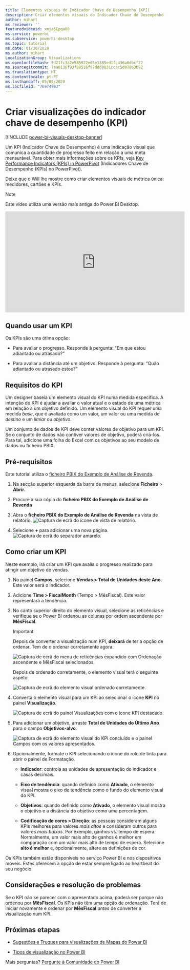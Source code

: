 ```yaml
---
title: Elementos visuais do Indicador Chave de Desempenho (KPI)
description: Criar elementos visuais do Indicador Chave de Desempenho (KPI) no Power BI
author: mihart
ms.reviewer: ''
featuredvideoid: xmja6EpqaO0
ms.service: powerbi
ms.subservice: powerbi-desktop
ms.topic: tutorial
ms.date: 01/30/2020
ms.author: mihart
LocalizationGroup: Visualizations
ms.openlocfilehash: 5d21fc3a2e585922e65e1385ed1fc436a6dbcf22
ms.sourcegitcommit: 7aa0136f93f88516f97ddd8031ccac5d07863b92
ms.translationtype: HT
ms.contentlocale: pt-PT
ms.lasthandoff: 05/05/2020
ms.locfileid: "76974993"
---
```

# <a name="create-key-performance-indicator-kpi-visualizations"></a>Criar visualizações do indicador chave de desempenho (KPI)

[!INCLUDE [power-bi-visuals-desktop-banner](../includes/power-bi-visuals-desktop-banner.md)]

Um KPI (Indicador Chave de Desempenho) é uma indicação visual que comunica a quantidade de progresso feito em relação a uma meta mensurável. Para obter mais informações sobre os KPIs, veja [Key Performance Indicators (KPIs) in PowerPivot](/previous-versions/sql/sql-server-2012/hh272050(v=sql.110)) (Indicadores Chave de Desempenho (KPIs) no PowerPivot).

Deixe que o Will lhe mostre como criar elementos visuais de métrica única: medidores, cartões e KPIs.
   > [!NOTE]
   > Este vídeo utiliza uma versão mais antiga do Power BI Desktop.
   > 
   > 
<iframe width="560" height="315" src="https://www.youtube.com/embed/xmja6EpqaO0?list=PL1N57mwBHtN0JFoKSR0n-tBkUJHeMP2cP" frameborder="0" allowfullscreen></iframe>

## <a name="when-to-use-a-kpi"></a>Quando usar um KPI

Os KPIs são uma ótima opção:

* Para avaliar o progresso. Responde à pergunta: “Em que estou adiantado ou atrasado?”

* Para avaliar a distância até um objetivo. Responde à pergunta: “Quão adiantado ou atrasado estou?”

## <a name="kpi-requirements"></a>Requisitos do KPI

Um designer baseia um elemento visual do KPI numa medida específica. A intenção do KPI é ajudar a avaliar o valor atual e o estado de uma métrica em relação a um objetivo definido. Um elemento visual do KPI requer uma medida *base*, que é avaliada como um valor, um valor ou uma medida de *destino* e um *limiar* ou *objetivo*.

Um conjunto de dados de KPI deve conter valores de objetivo para um KPI. Se o conjunto de dados não contiver valores de objetivo, poderá criá-los. Para tal, adicione uma folha do Excel com os objetivos ao seu modelo de dados ou ficheiro PBIX.

## <a name="prerequisites"></a>Pré-requisitos

Este tutorial utiliza o [ficheiro PBIX do Exemplo de Análise de Revenda](https://download.microsoft.com/download/9/6/D/96DDC2FF-2568-491D-AAFA-AFDD6F763AE3/Retail%20Analysis%20Sample%20PBIX.pbix).

1. Na secção superior esquerda da barra de menus, selecione **Ficheiro** > **Abrir**.

1. Procure a sua cópia do **ficheiro PBIX do Exemplo de Análise de Revenda**

1. Abra o **ficheiro PBIX do Exemplo de Análise de Revenda** na vista de relatório. ![Captura de ecrã do ícone de vista de relatório.](media/power-bi-visualization-kpi/power-bi-report-view.png)

1. Selecione **+** para adicionar uma nova página. ![Captura de ecrã do separador amarelo.](media/power-bi-visualization-kpi/power-bi-yellow-tab.png)

## <a name="how-to-create-a-kpi"></a>Como criar um KPI

Neste exemplo, irá criar um KPI que avalia o progresso realizado para atingir um objetivo de vendas.

1. No painel **Campos**, selecione **Vendas > Total de Unidades deste Ano**.  Este valor será o indicador.

1. Adicione **Time > FiscalMonth** (Tempo > MêsFiscal).  Este valor representará a tendência.

1. No canto superior direito do elemento visual, selecione as reticências e verifique se o Power BI ordenou as colunas por ordem ascendente por **MêsFiscal**.

    > [!IMPORTANT]
    > Depois de converter a visualização num KPI, **deixará** de ter a opção de ordenar. Tem de o ordenar corretamente agora.

    ![Captura de ecrã do menu de reticências expandido com Ordenação ascendente e MêsFiscal selecionados.](media/power-bi-visualization-kpi/power-bi-ascending-by-fiscal-month.png)

    Depois de ordenado corretamente, o elemento visual terá o seguinte aspeto:

    ![Captura de ecrã do elemento visual ordenado corretamente.](media/power-bi-visualization-kpi/power-bi-chart.png)

1. Converta o elemento visual para um KPI ao selecionar o ícone **KPI** no painel **Visualização**.

    ![Captura de ecrã do painel Visualizações com o ícone KPI destacado.](media/power-bi-visualization-kpi/power-bi-kpi-template.png)

1. Para adicionar um objetivo, arraste **Total de Unidades do Último Ano** para o campo **Objetivos-alvo**.

    ![Captura de ecrã do elemento visual do KPI concluído e o painel Campos com os valores apresentados.](media/power-bi-visualization-kpi/power-bi-kpi-done.png)

1. Opcionalmente, formate o KPI selecionando o ícone do rolo de tinta para abrir o painel de Formatação.

    * **Indicador**: controla as unidades de apresentação do indicador e casas decimais.

    * **Eixo de tendência**: quando definido como **Ativado**, o elemento visual mostra o eixo de tendência como o fundo do elemento visual do KPI.  

    * **Objetivos**: quando definido como **Ativado**, o elemento visual mostra o objetivo e a distância do objetivo como uma percentagem.

    * **Codificação de cores > Direção**: as pessoas consideram alguns KPIs melhores para valores *mais altos* e consideram outros para valores *mais baixos*. Por exemplo, ganhos vs. tempo de espera. Normalmente, um valor mais alto de ganhos é melhor em comparação com um valor mais alto de tempo de espera. Selecione **alto é melhor** e, opcionalmente, altere as definições de cor.

Os KPIs também estão disponíveis no serviço Power BI e nos dispositivos móveis. Estes oferecem a opção de estar sempre ligado ao heartbeat do seu negócio.

## <a name="considerations-and-troubleshooting"></a>Considerações e resolução de problemas

Se o KPI não se parecer com o apresentado acima, poderá ser porque não ordenou por **MêsFiscal**. Os KPIs não têm uma opção de ordenação. Terá de iniciar novamente e ordenar por **MêsFiscal** *antes* de converter a visualização num KPI.

## <a name="next-steps"></a>Próximas etapas

* [Sugestões e Truques para visualizações de Mapas do Power BI](power-bi-map-tips-and-tricks.md)

* [Tipos de visualização no Power BI](power-bi-visualization-types-for-reports-and-q-and-a.md)

Mais perguntas? [Pergunte à Comunidade do Power BI](https://community.powerbi.com/)
